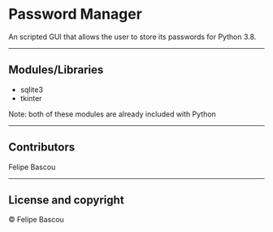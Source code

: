 # Password Manager

An scripted GUI that allows the user to store its passwords for Python 3.8.

---

## Modules/Libraries

* sqlite3
* tkinter

Note: both of these modules are already included with Python

---

## Contributors

Felipe Bascou

---

## License and copyright

© Felipe Bascou
